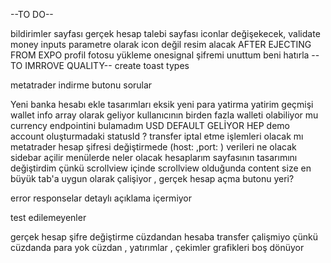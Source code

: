--TO DO--

bildirimler sayfası
gerçek hesap talebi sayfası iconlar değişekecek,
validate money inputs
<Navbar /> parametre olarak icon değil resim alacak
AFTER EJECTING FROM EXPO 
profil fotosu yükleme onesignal
şifremi unuttum
beni hatırla
--TO IMRROVE QUALITY--
create toast types

metatrader indirme butonu
sorular

 
 
Yeni banka hesabı ekle tasarımları eksik
yeni para yatirma
yatirim geçmişi
wallet info array olarak geliyor kullanıcının birden fazla walleti olabiliyor mu
currency endpointini bulamadım USD DEFAULT GELİYOR HEP
demo account oluşturmadaki statusId ? 
transfer iptal etme işlemleri olacak mı
metatrader hesap şifresi değiştirmede  (host: ,port: ) verileri ne olacak
sidebar açilir menülerde neler olacak
hesaplarım sayfasının tasarımını değiştirdim çünkü scrollview içinde scrollview olduğunda content size en büyük tab'a uygun olarak çalişiyor , gerçek hesap açma butonu yeri?


error responselar detaylı açıklama içermiyor



test edilemeyenler

gerçek hesap şifre değiştirme
cüzdandan hesaba transfer çalişmiyo çünkü cüzdanda para yok
cüzdan , yatırımlar  , çekimler grafikleri boş dönüyor
